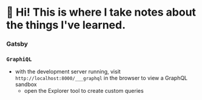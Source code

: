 # 🌊 Hi! This is where I take notes about the things I've learned.

### Gatsby

### `GraphiQL`
* with the development server running, visit `http://localhost:8000/___graphql` in the browser to view a GraphQL sandbox
  * open the Explorer tool to create custom queries
